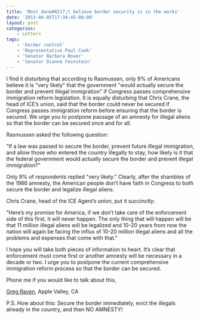 ```yaml
---
title: 'Most don&#8217;t believe border security is in the works'
date: '2013-04-05T17:34:45-08:00'
layout: post
categories:
    - Letters
tags:
    - 'border control'
    - 'Representative Paul Cook'
    - 'Senator Barbara Boxer'
    - 'Senator Dianne Feinstein'
---
```


I find it disturbing that according to Rasmussen, only 9% of Americans believe it is "very likely" that the government "would actually secure the border and prevent illegal immigration" if Congress passes comprehensive immigration reform legislation. It is equally disturbing that Chris Crane, the head of ICE’s union, said that the border could never be secured if Congress passes immigration reform before ensuring that the border is secured. We urge you to postpone passage of an amnesty for illegal aliens so that the border can be secured once and for all.  
  
Rasmussen asked the following question:

"If a law was passed to secure the border, prevent future illegal immigration, and allow those who entered the country illegally to stay, how likely is it that the federal government would actually secure the border and prevent illegal immigration?"

Only 9% of respondents replied "very likely." Clearly, after the shambles of the 1986 amnesty, the American people don’t have faith in Congress to both secure the border and legalize illegal aliens.

Chris Crane, head of the ICE Agent’s union, put it succinctly:

"Here’s my promise for America, if we don’t take care of the enforcement side of this first, it will never happen. The only thing that will happen will be that 11 million illegal aliens will be legalized and 10-20 years from now the nation will again be facing the influx of 10-20 million illegal aliens and all the problems and expenses that come with that."

I hope you will take both pieces of information to heart. It’s clear that enforcement must come first or another amnesty will be necessary in a decade or two. I urge you to postpone the current comprehensive immigration reform process so that the border can be secured.

Phone me if you would like to talk about this,

[Greg Raven](https://www.gregraven.org), Apple Valley, CA

P.S. How about this: Secure the border immediately, evict the illegals already in the country, and then NO AMNESTY!